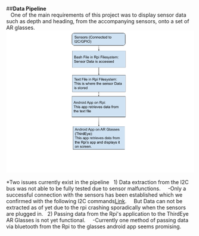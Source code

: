 ##**Data Pipeline**  
&nbsp;&nbsp; One of the main requirements of this project was to display sensor data such as depth and heading, from the accompanying sensors, onto a set of AR glasses.
![alt text](https://github.com/HoustonHuff/Deep-Dive-2/blob/main/Resources/Data_Pipeline_Chart.png)

*Two issues currently exist in the pipeline
&nbsp;&nbsp;1) Data extraction from the I2C bus was not able to be fully tested due to sensor malfunctions.
&nbsp;&nbsp;&nbsp;&nbsp;-Only a successful connection with the sensors has been established which we confirmed with the following I2C commands[Link]( https://www.abelectronics.co.uk/kb/article/1092/i2c-part-3---i-c-tools-in-linux).
&nbsp;&nbsp;&nbsp;&nbsp;But Data can not be extracted as of yet due to the rpi crashing sporadically when the sensors are plugged in.
&nbsp;&nbsp;2) Passing data from the Rpi's application to the ThirdEye AR Glasses is not yet functional.
&nbsp;&nbsp;&nbsp;&nbsp;-Currently one method of passing data via bluetooth from the Rpi to the glasses android app seems promising. 
